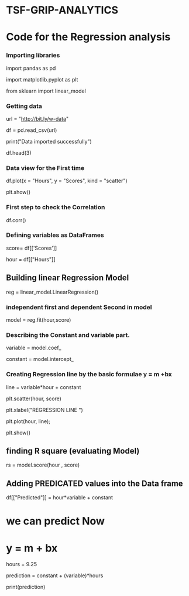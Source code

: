 # TSF-GRIP-ANALYTICS
# Code for the Regression analysis 

### Importing libraries
import pandas as pd

import matplotlib.pyplot as plt

from sklearn import linear_model


### Getting data
url = "http://bit.ly/w-data"

df = pd.read_csv(url)

print("Data imported successfully")

df.head(3)

### Data view for the First time
df.plot(x = "Hours", y = "Scores", kind = "scatter")

plt.show()

### First step to check the Correlation

df.corr()

### Defining variables as DataFrames

score= df[['Scores']]

hour = df[["Hours"]]



## Building linear Regression Model

reg = linear_model.LinearRegression()

### independent first and dependent Second in model

model = reg.fit(hour,score)

### Describing the Constant and variable part.

variable = model.coef_

constant = model.intercept_

### Creating Regression line by the basic formulae y = m +bx

line = variable*hour + constant

plt.scatter(hour, score)

plt.xlabel("REGRESSION LINE ")

plt.plot(hour, line);

plt.show()


## finding R square (evaluating Model)

rs = model.score(hour , score)

## Adding PREDICATED values into the Data frame

df[["Predicted"]] = hour*variable + constant

# we can predict Now

# y = m + bx

hours = 9.25

prediction = constant + (variable)*hours

print(prediction)

